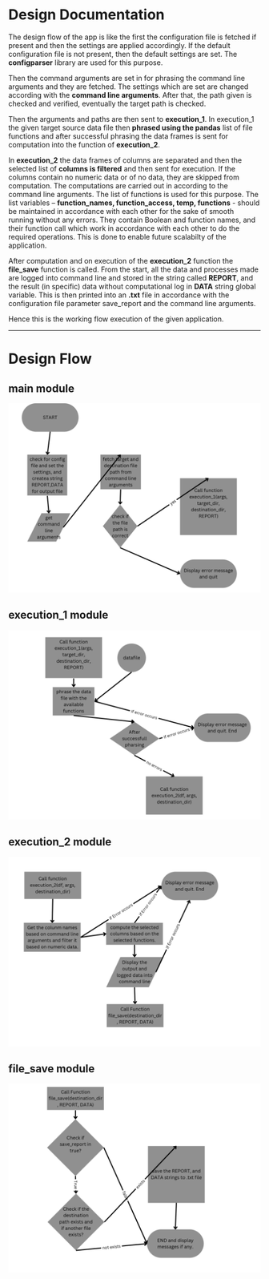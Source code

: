 # Design Documentation 


The design flow of the app is like the first the configuration file is fetched if present and then the settings are applied accordingly. If the default configuration file is not present, then the default settings are set. The **configparser** library are used for this purpose. 

Then the command arguments are set in for phrasing the command line arguments and they are fetched. The settings which are set are changed according with the **command line arguments**. After that, the path given is checked and verified, eventually the target path is checked. 

Then the arguments and paths are then sent to **execution_1**. In execution_1 the given target source data file then **phrased using the pandas** list of file functions and after successful phrasing the data frames is sent for computation into the function of **execution_2**.  

In **execution_2** the data frames of columns are separated and then the selected list of **columns is filtered** and then sent for execution. If the columns contain no numeric data or of no data, they are skipped from computation. The computations are carried out in according to the command line arguments. The list of functions is used for this purpose. The list variables – **function_names, function_access, temp, functions** - should be maintained in accordance with each other for the sake of smooth running without any errors. They contain Boolean and function names, and their function call which work in accordance with each other to do the required operations. This is done to enable future scalabilty of the application.

After computation and on execution of the **execution_2** function the **file_save** function is called. From the start, all the data and processes made are logged into command line and stored in the string called **REPORT**, and the result (in specific) data without computational log in **DATA** string global variable. This is then printed into an **.txt** file in accordance with the configuration file parameter save_report and the command line arguments.  

Hence this is the working flow execution of the given application.

---

# Design Flow

## main module

![main](/docs/images/Python%20CLI_page-0001.jpg)

## execution_1 module

![execution_1](/docs/images/Python%20CLI_page-0002.jpg)

## execution_2 module

![execution_2](/docs/images/Python%20CLI_page-0003.jpg)

## file_save module

![file_save](/docs/images/Python%20CLI_page-0004.jpg)